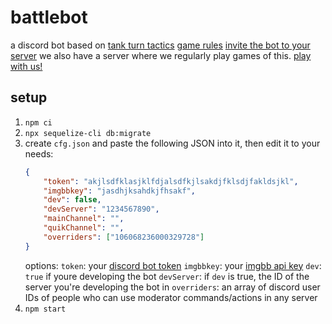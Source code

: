 # battlebot
a discord bot based on [tank turn tactics](https://gdcvault.com/play/1017744)
[game rules](https://battlebot.ocean.lol/)
[invite the bot to your server](https://discord.com/api/oauth2/authorize?client_id=869182949826904076&permissions=8192&scope=bot%20applications.commands)
we also have a server where we regularly play games of this. [play with us!](https://discord.gg/KXgz9KBnga)

## setup
1. `npm ci`
2. `npx sequelize-cli db:migrate`
3. create `cfg.json` and paste the following JSON into it, then edit it to your needs:
    ```json
    {
        "token": "akjlsdfklasjklfdjalsdfkjlsakdjfklsdjfakldsjkl",
        "imgbbkey": "jasdhjksahdkjfhsakf",
        "dev": false,
        "devServer": "1234567890",
        "mainChannel": "",
        "quikChannel": "",
        "overriders": ["106068236000329728"]
    }
    ```
    options:
        `token`: your [discord bot token](https://discord.com/developers/applications)
        `imgbbkey`: your [imgbb api key](https://api.imgbb.com/)
        `dev`: `true` if youre developing the bot
        `devServer`: if `dev` is true, the ID of the server you're developing the bot in
        `overriders`: an array of discord user IDs of people who can use moderator commands/actions in any server
4. `npm start`